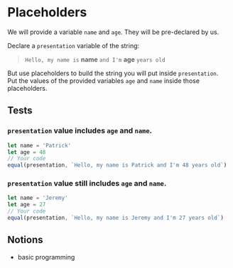 # Placeholders

We will provide a variable `name` and `age`. They will be pre-declared by us.

Declare a `presentation` variable of the string:

> `Hello, my name is` **name** `and I'm` **age** `years old`

But use placeholders to build the string you will put inside `presentation`.  
Put the values of the provided variables `age` and `name` inside those
placeholders.

## Tests

### `presentation` value includes `age` and `name`.

```js
let name = 'Patrick'
let age = 48
// Your code
equal(presentation, `Hello, my name is Patrick and I'm 48 years old`)
```

### `presentation` value still includes `age` and `name`.

```js
let name = 'Jeremy'
let age = 27
// Your code
equal(presentation, `Hello, my name is Jeremy and I'm 27 years old`)
```

## Notions

- basic programming
